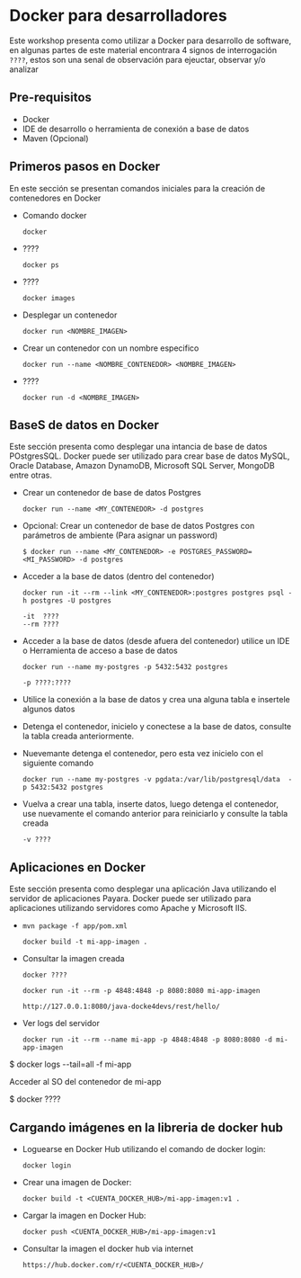 # Docker para desarrolladores

Este workshop presenta como utilizar a Docker para desarrollo de software, 
en algunas partes de este material encontrara 4 signos de interrogación `????`, estos son una senal de observación 
para ejeuctar, observar y/o analizar

## Pre-requisitos

- Docker
- IDE de desarrollo o herramienta de conexión a base de datos
- Maven (Opcional)

## Primeros pasos en Docker

En este sección se presentan comandos iniciales para la creación de contenedores en Docker

* Comando docker

   ```
   docker
   ```  
* ????
   ```
   docker ps
   ```
* ????
   ```
   docker images
   ```
* Desplegar un contenedor
   ```
   docker run <NOMBRE_IMAGEN>
   ```
* Crear un contenedor con un nombre especifico
    ```
   docker run --name <NOMBRE_CONTENEDOR> <NOMBRE_IMAGEN>
   ```
* ????
   ```
   docker run -d <NOMBRE_IMAGEN>
   ```
   
## BaseS de datos en Docker

Este sección presenta como desplegar una intancia de base de datos POstgresSQL. 
Docker puede ser utilizado para crear base de datos MySQL, Oracle Database, Amazon DynamoDB, Microsoft SQL Server, MongoDB entre otras.

* Crear un contenedor de base de datos Postgres
   ```
   docker run --name <MY_CONTENEDOR> -d postgres
   ```
* Opcional: Crear un contenedor de base de datos Postgres con parámetros de ambiente (Para asignar un password) 
   ```
   $ docker run --name <MY_CONTENEDOR> -e POSTGRES_PASSWORD=<MI_PASSWORD> -d postgres
   ```
* Acceder a la base de datos (dentro del contenedor)
   ```
   docker run -it --rm --link <MY_CONTENEDOR>:postgres postgres psql -h postgres -U postgres
   ```

    ```
    -it  ????
	--rm ????
   ```   
* Acceder a la base de datos (desde afuera del contenedor) utilice un IDE o Herramienta de acceso a base de datos 
   ```
   docker run --name my-postgres -p 5432:5432 postgres
   ```
   
   ```
   -p ????:????
   ```
   
* Utilice la conexión a la base de datos y crea una alguna tabla e insertele algunos datos

* Detenga el contenedor, inicielo y conectese  a la base de datos, consulte la tabla creada anteriormente. 

* Nuevemante detenga el contenedor, pero esta vez inicielo con el siguiente comando
   ```
   docker run --name my-postgres -v pgdata:/var/lib/postgresql/data  -p 5432:5432 postgres
   ```  
* Vuelva a crear una tabla, inserte datos, luego detenga el contenedor, use nuevamente el comando anterior para reiniciarlo y consulte la tabla creada

   ```
   -v ????
   ```

## Aplicaciones en Docker

Este sección presenta como desplegar una aplicación Java utilizando el servidor de aplicaciones Payara. 
Docker puede ser utilizado para aplicaciones utilizando servidores como Apache y Microsoft IIS.

* 
   ```
   mvn package -f app/pom.xml
   ```
   
   ```
   docker build -t mi-app-imagen .
   ```
   
* Consultar la imagen creada

   ```
   docker ????
   ```

   ```
   docker run -it --rm -p 4848:4848 -p 8080:8080 mi-app-imagen
   ```

   ```
   http://127.0.0.1:8080/java-docke4devs/rest/hello/
   ```
   

* Ver logs del servidor 

   ```
   docker run -it --rm --name mi-app -p 4848:4848 -p 8080:8080 -d mi-app-imagen 
   ```

$ docker logs --tail=all -f mi-app

Acceder al SO del contenedor de mi-app

$ docker ????


## Cargando imágenes en la libreria de docker hub 

* Loguearse en Docker Hub utilizando el comando de docker login:
   ```
   docker login
   ```
* Crear una imagen de Docker:
   ```
   docker build -t <CUENTA_DOCKER_HUB>/mi-app-imagen:v1 .
   ```
* Cargar la imagen en Docker Hub:
   ```
   docker push <CUENTA_DOCKER_HUB>/mi-app-imagen:v1
   ```
* Consultar la imagen el docker hub via internet
   ```
   https://hub.docker.com/r/<CUENTA_DOCKER_HUB>/
   ```